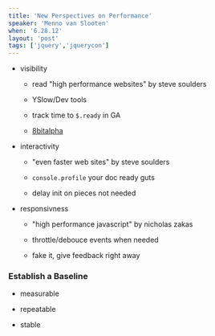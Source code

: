 ```yaml
---
title: 'New Perspectives on Performance'
speaker: 'Menno van Slooten'
when: '6.28.12'
layout: 'post'
tags: ['jquery','jquerycon']
---
```


* visibility

	* read "high performance websites" by steve soulders

	* YSlow/Dev tools

	* track time to `$.ready` in GA

	* [8bitalpha](http://www.8bitalpha.com/)

* interactivity

	* "even faster web sites" by steve soulders

	* `console.profile` your doc ready guts

	* delay init on pieces not needed

* responsivness

	 * "high performance javascript" by nicholas zakas

	 * throttle/debouce events when needed

	 * fake it, give feedback right away

### Establish a Baseline

* measurable

* repeatable

* stable